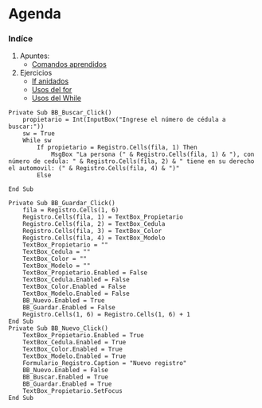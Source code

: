 # Agenda
### Indíce
1. Apuntes:
   - [Comandos aprendidos](/Contenido/Comandos_aprendidos.md)
2. Ejercicios  
   - [If anidados](/Contenido/If_anidados.md)  
   - [Usos del for](/Contenido/Usos_del_for.md)
   - [Usos del While](/Contenido/Usos_del_While.md)
``` 
Private Sub BB_Buscar_Click()
    propietario = Int(InputBox("Ingrese el número de cédula a buscar:"))
    sw = True
    While sw
        If propietario = Registro.Cells(fila, 1) Then
            MsgBox "La persona (" & Registro.Cells(fila, 1) & "), con número de cedula: " & Registro.Cells(fila, 2) & " tiene en su derecho el automovil: (" & Registro.Cells(fila, 4) & ")"
        Else
                
End Sub

Private Sub BB_Guardar_Click()
    fila = Registro.Cells(1, 6)
    Registro.Cells(fila, 1) = TextBox_Propietario
    Registro.Cells(fila, 2) = TextBox_Cedula
    Registro.Cells(fila, 3) = TextBox_Color
    Registro.Cells(fila, 4) = TextBox_Modelo
    TextBox_Propietario = ""
    TextBox_Cedula = ""
    TextBox_Color = ""
    TextBox_Modelo = ""
    TextBox_Propietario.Enabled = False
    TextBox_Cedula.Enabled = False
    TextBox_Color.Enabled = False
    TextBox_Modelo.Enabled = False
    BB_Nuevo.Enabled = True
    BB_Guardar.Enabled = False
    Registro.Cells(1, 6) = Registro.Cells(1, 6) + 1
End Sub
Private Sub BB_Nuevo_Click()
    TextBox_Propietario.Enabled = True
    TextBox_Cedula.Enabled = True
    TextBox_Color.Enabled = True
    TextBox_Modelo.Enabled = True
    Formulario_Registro.Caption = "Nuevo registro"
    BB_Nuevo.Enabled = False
    BB_Buscar.Enabled = True
    BB_Guardar.Enabled = True
    TextBox_Propietario.SetFocus
End Sub
``` 
